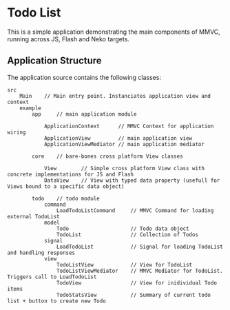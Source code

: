 Todo List
============

This is a simple application demonstrating the main components of MMVC, running across JS, Flash and Neko targets.


Application Structure
---------------------

The application source contains the following classes:


	src
		Main 	// Main entry point. Instanciates application view and context
		example
			app 	// main application module

				ApplicationContext 		// MMVC Context for application wiring 
				ApplicationView 		// main application view
				ApplicationViewMediator	// main application mediator

			core 	// bare-bones cross platform View classes

				View 		// Simple cross platform View class with concrete implementations for JS and Flash
				DataView	// View with typed data property (usefull for Views bound to a specific data object)

			todo 	// todo module
				command
					LoadTodoListCommand 	// MMVC Command for loading external TodoList
				model
					Todo 					// Todo data object
					TodoList 				// Collection of Todos
				signal
					LoadTodoList 			// Signal for loading TodoList and handling responses
				view
					TodoListView 			// View for TodoList
					TodoListViewMediator 	// MMVC Mediator for TodoList. Triggers call to LoadTodoList
					TodoView 				// View for inidividual Todo items
					TodoStatsView 			// Summary of current todo list + button to create new Todo
	

